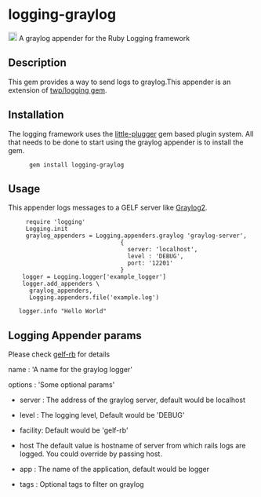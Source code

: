 # logging-graylog 

<a href="https://badge.fury.io/rb/logging-graylog"><img src="https://badge.fury.io/rb/logging-graylog.svg" alt="Gem Version" height="18"></a>
A graylog appender for the Ruby Logging framework


## Description
This gem provides a way to send logs to graylog.This appender is an extension of [twp/logging gem](https://github.com/TwP/logging).

## Installation
The logging framework uses the [little-plugger](https://github.com/twp/little-plugger) gem based plugin system. All that needs to be done to start using the graylog appender is to install the gem.

          gem install logging-graylog
          
## Usage

 This appender logs messages to a GELF server like [Graylog2](http://www.graylog2.org).
 
         require 'logging'
         Logging.init
         graylog_appenders = Logging.appenders.graylog 'graylog-server',
                                    {
                                      server: 'localhost',
                                      level : 'DEBUG',
                                      port: '12201'
                                    }
        logger = Logging.logger['example_logger']
        logger.add_appenders \
          graylog_appenders,
          Logging.appenders.file('example.log')
          
       logger.info "Hello World"


## Logging Appender params

Please check [gelf-rb](https://github.com/graylog-labs/gelf-rb) for details
  
  name     :      'A name for the graylog logger'
  
  options  :      'Some optional params'

  * server :      The address of the graylog server, default would be localhost
  
  * level  :      The logging level, Default would be 'DEBUG'

  * facility:     Default would be 'gelf-rb'
  
  * host          The default value is  hostname of server from which rails logs are logged. You could override by passing host.

  * app :         The name of the application, default would be logger

  * tags :        Optional tags to filter on graylog
  
#
